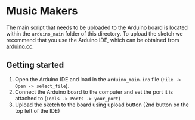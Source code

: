 # Music Makers

The main script that needs to be uploaded to the Arduino board is located within the `arduino_main` folder of this directory. To upload the sketch we recommend that you use the Arduino IDE, which can be obtained from [arduino.cc](https://www.arduino.cc/en/software).

## Getting started

1. Open the Arduino IDE and load in the `arduino_main.ino` file (`File -> Open -> select_file`).
1. Connect the Arduino board to the computer and set the port it is attached to (`Tools -> Ports -> your_port`)
1. Upload the sketch to the board using upload button (2nd button on the top left of the IDE)



